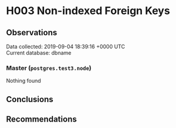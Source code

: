 # H003 Non-indexed Foreign Keys #

## Observations ##
Data collected: 2019-09-04 18:39:16 +0000 UTC  
Current database: dbname  


### Master (`postgres.test3.node`) ###



Nothing found



## Conclusions ##


## Recommendations ##

